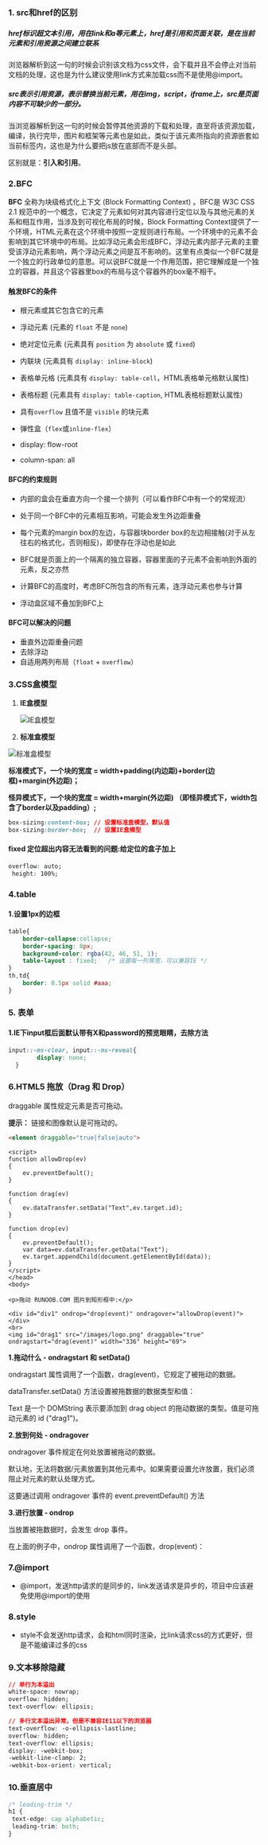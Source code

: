 ### 1. src和href的区别

##### href标识超文本引用，用在link和a等元素上，href是引用和页面关联，是在当前元素和引用资源之间建立联系

浏览器解析到这一句的时候会识别该文档为css文件，会下载并且不会停止对当前文档的处理，这也是为什么建议使用link方式来加载css而不是使用@import。

##### src表示引用资源，表示替换当前元素，用在img，script，iframe上，src是页面内容不可缺少的一部分。

当浏览器解析到这一句的时候会暂停其他资源的下载和处理，直至将该资源加载，编译，执行完毕，图片和框架等元素也是如此，类似于该元素所指向的资源嵌套如当前标签内，这也是为什么要把js放在底部而不是头部。

区别就是：**引入和引用**。

### 2.BFC

**BFC** 全称为块级格式化上下文 (Block Formatting Context) 。BFC是 W3C CSS 2.1 规范中的一个概念，它决定了元素如何对其内容进行定位以及与其他元素的关系和相互作用，当涉及到可视化布局的时候，Block Formatting Context提供了一个环境，HTML元素在这个环境中按照一定规则进行布局。一个环境中的元素不会影响到其它环境中的布局。比如浮动元素会形成BFC，浮动元素内部子元素的主要受该浮动元素影响，两个浮动元素之间是互不影响的。这里有点类似一个BFC就是一个独立的行政单位的意思。可以说BFC就是一个作用范围，把它理解成是一个独立的容器，并且这个容器里box的布局与这个容器外的box毫不相干。

#### 触发BFC的条件

- 根元素或其它包含它的元素

- 浮动元素 (元素的 `float` 不是 `none`)

- 绝对定位元素 (元素具有 `position` 为 `absolute` 或 `fixed`)

- 内联块 (元素具有 `display: inline-block`)

- 表格单元格 (元素具有 `display: table-cell`，HTML表格单元格默认属性)

- 表格标题 (元素具有 `display: table-caption`, HTML表格标题默认属性)

- 具有`overflow` 且值不是 `visible` 的块元素

- 弹性盒（```flex```或`inline-flex`）

- display: flow-root
- column-span: all

#### BFC的约束规则

- 内部的盒会在垂直方向一个接一个排列（可以看作BFC中有一个的常规流）

- 处于同一个BFC中的元素相互影响，可能会发生外边距重叠

- 每个元素的margin box的左边，与容器块border box的左边相接触(对于从左往右的格式化，否则相反)，即使存在浮动也是如此

- BFC就是页面上的一个隔离的独立容器，容器里面的子元素不会影响到外面的元素，反之亦然

- 计算BFC的高度时，考虑BFC所包含的所有元素，连浮动元素也参与计算

- 浮动盒区域不叠加到BFC上

#### BFC可以解决的问题

- 垂直外边距重叠问题
- 去除浮动
- 自适用两列布局（`float` + `overflow`）

### 3.CSS盒模型

1. **IE盒模型**

   ![IE盒模型](C:\Users\吴超\Desktop\笔记\图片\IE盒模型.png)

2. **标准盒模型**

![标准盒模型](C:\Users\吴超\Desktop\笔记\图片\标准盒模型.png)

**标准模式下，一个块的宽度 = width+padding(内边距)+border(边框)+margin(外边距)；**

**怪异模式下，一个块的宽度 = width+margin(外边距)  （即怪异模式下，width包含了border以及padding）;**

```css
box-sizing:content-box;	// 设置标准盒模型，默认值
box-sizing:border-box;	// 设置IE盒模型
```



#### fixed 定位超出内容无法看到的问题:给定位的盒子加上 
```css
overflow: auto;
 height: 100%;
```



### 4.table

#### 1.设置1px的边框

```css
table{
    border-collapse:collapse;
    border-spacing: 0px;
    background-color: rgba(42, 46, 51, 1);
    table-layout : fixed;	/* 设置每一列等宽，可以兼容IE */
}
th,td{
    border: 0.5px solid #aaa;
}
```

### 5. 表单

#### 1.IE下input框后面默认带有X和password的预览眼睛，去除方法

```css
input::-ms-clear, input::-ms-reveal{
        display: none;
  }
```

### 6.HTML5 拖放（Drag 和 Drop）

draggable 属性规定元素是否可拖动。

**提示：** 链接和图像默认是可拖动的。

```html
<element draggable="true|false|auto">
```

```shell
<script>
function allowDrop(ev)
{
    ev.preventDefault();
}
 
function drag(ev)
{
    ev.dataTransfer.setData("Text",ev.target.id);
}
 
function drop(ev)
{
    ev.preventDefault();
    var data=ev.dataTransfer.getData("Text");
    ev.target.appendChild(document.getElementById(data));
}
</script>
</head>
<body>
 
<p>拖动 RUNOOB.COM 图片到矩形框中:</p>
 
<div id="div1" ondrop="drop(event)" ondragover="allowDrop(event)"></div>
<br>
<img id="drag1" src="/images/logo.png" draggable="true" ondragstart="drag(event)" width="336" height="69">
```

**1.拖动什么 - ondragstart 和 setData()**

ondragstart 属性调用了一个函数，drag(event)，它规定了被拖动的数据。

dataTransfer.setData() 方法设置被拖数据的数据类型和值：

Text 是一个 DOMString 表示要添加到 drag object 的拖动数据的类型。值是可拖动元素的 id ("drag1")。

**2.放到何处 - ondragover**

ondragover 事件规定在何处放置被拖动的数据。

默认地，无法将数据/元素放置到其他元素中。如果需要设置允许放置，我们必须阻止对元素的默认处理方式。

这要通过调用 ondragover 事件的 event.preventDefault() 方法

**3.进行放置 - ondrop**

当放置被拖数据时，会发生 drop 事件。

在上面的例子中，ondrop 属性调用了一个函数，drop(event)：



### 7.@import

- @import，发送http请求的是同步的，link发送请求是异步的，项目中应该避免使用@import的使用



### 8.style

- style不会发送http请求，会和html同时渲染，比link请求css的方式更好，但是不能编译过多的css



### 9.文本移除隐藏

```css
// 单行为本溢出
white-space: nowrap;
overflow: hidden;
text-overflow: ellipsis;

// 多行文本溢出异常，但是不兼容IE11以下的浏览器
text-overflow: -o-ellipsis-lastline;
overflow: hidden;
text-overflow: ellipsis;
display: -webkit-box;
-webkit-line-clamp: 2;
-webkit-box-orient: vertical;
```



### 10.垂直居中

```css
/* leading-trim */
h1 { 
 text-edge: cap alphabetic;
 leading-trim: both;
}
```

